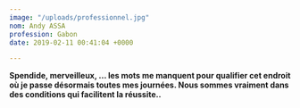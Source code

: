 ```yaml
---
image: "/uploads/professionnel.jpg"
nom: Andy ASSA
profession: Gabon
date: 2019-02-11 00:41:04 +0000

---
```

**Spendide, merveilleux, ... les mots me manquent pour qualifier cet endroit où je passe désormais toutes mes journées. Nous sommes vraiment dans des conditions qui facilitent la réussite..**